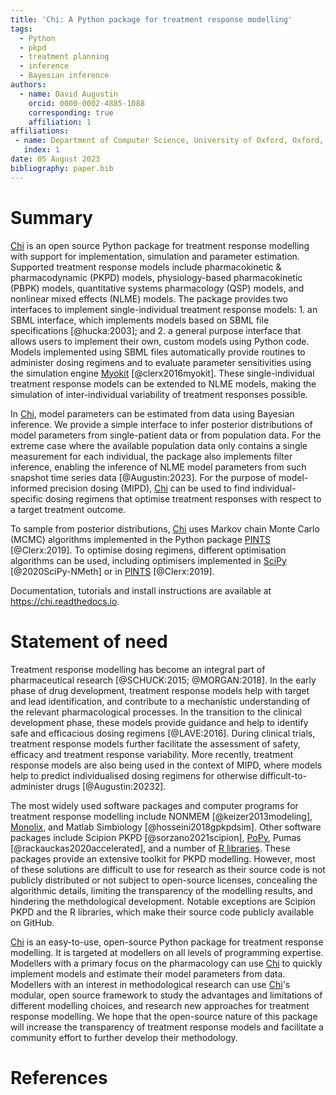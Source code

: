 ```yaml
---
title: 'Chi: A Python package for treatment response modelling'
tags:
  - Python
  - pkpd
  - treatment planning
  - inference
  - Bayesian inference
authors:
  - name: David Augustin
    orcid: 0000-0002-4885-1088
    corresponding: true
    affiliation: 1
affiliations:
 - name: Department of Computer Science, University of Oxford, Oxford, UK
   index: 1
date: 05 August 2023
bibliography: paper.bib
---
```


# Summary

[Chi](https://chi.readthedocs.io) is an open source Python package for treatment response modelling with support for implementation, simulation and parameter estimation. Supported treatment response models include pharmacokinetic & pharmacodynamic (PKPD) models, physiology-based pharmacokinetic (PBPK) models, quantitative systems pharmacology (QSP) models, and nonlinear mixed effects (NLME) models. The package provides two interfaces to implement single-individual treatment response models: 1. an SBML interface, which implements models based on SBML file specifications [@hucka:2003]; and 2. a general purpose interface that allows users to implement their own, custom models using Python code. Models implemented using SBML files automatically provide routines to administer dosing regimens and to evaluate parameter sensitivities using the simulation engine [Myokit](http://myokit.org/) [@clerx2016myokit]. These single-individual treatment response models can be extended to NLME models, making the simulation of inter-individual variability of treatment responses possible.

In [Chi](https://chi.readthedocs.io), model parameters can be estimated from data using Bayesian inference. We provide a simple interface to infer posterior distributions of model parameters from single-patient data or from population data. For the extreme case where the available population data only contains a single measurement for each individual, the package also implements filter inference, enabling the inference of NLME model parameters from such snapshot time series data [@Augustin:2023]. For the purpose of model-informed precision dosing (MIPD), [Chi](https://chi.readthedocs.io) can be used to find individual-specific dosing regimens that optimise treatment responses with respect to a target treatment outcome.

To sample from posterior distributions, [Chi](https://chi.readthedocs.io) uses Markov chain Monte Carlo (MCMC) algorithms implemented in the Python package [PINTS](https://pints.readthedocs.io/en/stable/) [@Clerx:2019]. To optimise dosing regimens, different optimisation algorithms can be used, including optimisers implemented in [SciPy](https://scipy.org/) [@2020SciPy-NMeth] or in [PINTS](https://pints.readthedocs.io/en/stable/) [@Clerx:2019].

Documentation, tutorials and install instructions are available at https://chi.readthedocs.io.

# Statement of need

Treatment response modelling has become an integral part of pharmaceutical research [@SCHUCK:2015; @MORGAN:2018]. In the early phase of drug development, treatment response models help with target and lead identification, and contribute to a mechanistic understanding of the relevant pharmacological processes. In the transition to the clinical development phase, these models provide guidance and help to identify safe and efficacious dosing regimens [@LAVE:2016]. During clinical trials, treatment response models further facilitate the assessment of safety, efficacy and treatment response variability. More recently, treatment response models are also being used in the context of MIPD, where models help to predict individualised dosing regimens for otherwise difficult-to-administer drugs [@Augustin:20232].

The most widely used software packages and computer programs for treatment response modelling include NONMEM [@keizer2013modeling], [Monolix](https://lixoft.com/products/monolix/), and Matlab Simbiology [@hosseini2018gpkpdsim]. Other software packages include Scipion PKPD [@sorzano2021scipion], [PoPy](https://product.popypkpd.com/), Pumas [@rackauckas2020accelerated], and a number of [R libraries](https://cran.r-project.org/web/views/Pharmacokinetics.html). These packages provide an extensive toolkit for PKPD modelling. However, most of these solutions are difficult to use for research as their source code is not publicly distributed or not subject to open-source licenses, concealing the algorithmic details, limiting the transparency of the modelling results, and hindering the methdological development. Notable exceptions are Scipion PKPD and the R libraries, which make their source code publicly available on GitHub.

[Chi](https://chi.readthedocs.io/en/latest/index.html) is an easy-to-use, open-source Python package for treatment response modelling. It is targeted at modellers on all levels of programming expertise. Modellers with a primary focus on the pharmacology can use [Chi](https://chi.readthedocs.io/en/latest/index.html) to quickly implement models and estimate their model parameters from data. Modellers with an interest in methodological research can use [Chi](https://chi.readthedocs.io/en/latest/index.html)'s modular, open source framework to study the advantages and limitations of different modelling choices, and research new approaches for treatment response modelling. We hope that the open-source nature of this package will increase the transparency of treatment response models and facilitate a community effort to further develop their methodology.

# References